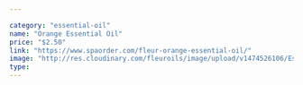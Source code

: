 ```yaml
---

category: "essential-oil"
name: "Orange Essential Oil"
price: "$2.50"
link: "https://www.spaorder.com/fleur-orange-essential-oil/"
image: "http://res.cloudinary.com/fleuroils/image/upload/v1474526106/Essential%20Oil/orange.jpg"
type: 
---
```

